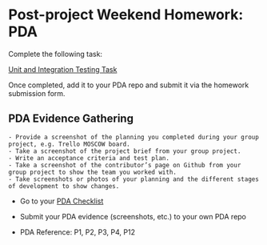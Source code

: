 # Post-project Weekend Homework: PDA

Complete the following task:

[Unit and Integration Testing Task](https://github.com/codeclan/pda/tree/master/Coding%20exercises/Unit_and_Integration_Task_B)

Once completed, add it to your PDA repo and submit it via the homework submission form.


## PDA Evidence Gathering

```
- Provide a screenshot of the planning you completed during your group project, e.g. Trello MOSCOW board.
- Take a screenshot of the project brief from your group project.
- Write an acceptance criteria and test plan.
- Take a screenshot of the contributor’s page on Github from your group project to show the team you worked with.
- Take screenshots or photos of your planning and the different stages of development to show changes. 
```

- Go to your [PDA Checklist](https://github.com/codeclan/pda/tree/master/Evidence%20Gathering%20Portfolio)

- Submit your PDA evidence (screenshots, etc.) to your own PDA repo

- PDA Reference: P1, P2, P3, P4, P12
